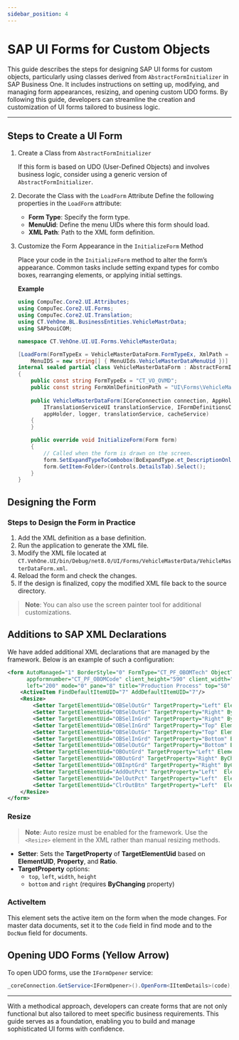 ```yaml
---
sidebar_position: 4
---
```


# SAP UI Forms for Custom Objects

This guide describes the steps for designing SAP UI forms for custom objects, particularly using classes derived from `AbstractFormInitializer` in SAP Business One. It includes instructions on setting up, modifying, and managing form appearances, resizing, and opening custom UDO forms. By following this guide, developers can streamline the creation and customization of UI forms tailored to business logic.

---

## Steps to Create a UI Form

1. Create a Class from `AbstractFormInitializer`

    If this form is based on UDO (User-Defined Objects) and involves business logic, consider using a generic version of `AbstractFormInitializer`.

2. Decorate the Class with the `LoadForm` Attribute
    Define the following properties in the `LoadForm` attribute:
    - **Form Type**: Specify the form type.
    - **MenuUid**: Define the menu UIDs where this form should load.
    - **XML Path**: Path to the XML form definition.
3. Customize the Form Appearance in the `InitializeForm` Method

    Place your code in the `InitializeForm` method to alter the form’s appearance. Common tasks include setting expand types for combo boxes, rearranging elements, or applying initial settings.

    **Example**

    ```csharp
    using CompuTec.Core2.UI.Attributes;
    using CompuTec.Core2.UI.Forms;
    using CompuTec.Core2.UI.Translation;
    using CT.VehOne.BL.BusinessEntities.VehicleMastrData;
    using SAPbouiCOM;

    namespace CT.VehOne.UI.UI.Forms.VehicleMasterData;

    [LoadForm(FormTypeEx = VehicleMasterDataForm.FormTypeEx, XmlPath = VehicleMasterDataForm.FormXmlDefinitionPath,
        MenuIDS = new string[] { MenuUIds.VehicleMasterDataMenuUid })]
    internal sealed partial class VehicleMasterDataForm : AbstractFormInitializer<IVehicleMasterData>
    {
        public const string FormTypeEx = "CT_VO_OVMD";
        public const string FormXmlDefinitionPath = "UI\Forms\VehicleMasterData\VehicleMasterDataForm.xml";
        
        public VehicleMasterDataForm(ICoreConnection connection, AppHolder appHolder, ILogger<VehicleMasterDataForm> logger,
            ITranslationServiceUI translationService, IFormDefinitionsCacheService cacheService) : base(connection,
            appHolder, logger, translationService, cacheService)
        {
        }

        public override void InitializeForm(Form form)
        {
            // Called when the form is drawn on the screen.
            form.SetExpandTypeToCombobox(BoExpandType.et_DescriptionOnly, Controls.VehicleTypeCombo);
            form.GetItem<Folder>(Controls.DetailsTab).Select();
        }
    }
    ```

## Designing the Form

### Steps to Design the Form in Practice

1. Add the XML definition as a base definition.
2. Run the application to generate the XML file.
3. Modify the XML file located at `CT.VehOne.UI/bin/Debug/net8.0/UI/Forms/VehicleMasterData/VehicleMasterDataForm.xml`.
4. Reload the form and check the changes.
5. If the design is finalized, copy the modified XML file back to the source directory.

> **Note**: You can also use the screen painter tool for additional customizations.

## Additions to SAP XML Declarations

We have added additional XML declarations that are managed by the framework. Below is an example of such a configuration:

```xml
<form AutoManaged="1" BorderStyle="0" FormType="CT_PF_OBOMTech" ObjectType="CT_PF_OBOMCode" SupportedModes="13"
      appformnumber="CT_PF_OBOMCode" client_height="590" client_width="890" color="0" default_button="1" height="590"
      left="200" mode="0" pane="8" title="Production Process" top="50" type="0" uid="CT_PF_OBOMTech_" visible="0" width="890">
    <ActiveItem FindDefaultItemUID="7" AddDefaultItemUID="7"/>
    <Resize>
        <Setter TargetElementUid="OBSelOutGr" TargetProperty="Left" ElementUID="rect_rtg4" Property="Right" Ratio="0.5"/>
        <Setter TargetElementUid="OBSelOutGr" TargetProperty="Right" ByChanging="Width" ElementUID="rect_rtg4" Property="Right" Margin ="-5"/>
        <Setter TargetElementUid="OBSelInGrd" TargetProperty="Right" ByChanging="Width" ElementUID="OBSelOutGr" Property="Left" Margin ="-5"/>
        <Setter TargetElementUid="OBSelInGrd" TargetProperty="Top" ElementUID="ClrInBtn" Property="Bottom" Margin ="15"/>
        <Setter TargetElementUid="OBSelOutGr" TargetProperty="Top" ElementUID="ClrInBtn" Property="Bottom" Margin ="15"/>
        <Setter TargetElementUid="OBSelInGrd" TargetProperty="Bottom" ByChanging="Height" ElementUID="rect_rtg4" Property="Bottom" Margin ="-5"/>
        <Setter TargetElementUid="OBSelOutGr" TargetProperty="Bottom" ByChanging="Height" ElementUID="rect_rtg4" Property="Bottom" Margin ="-5"/>
        <Setter TargetElementUid="OBOutGrd" TargetProperty="Left" ElementUID="rect_rtg4" Property="Right" Ratio="0.5"/>
        <Setter TargetElementUid="OBOutGrd" TargetProperty="Right" ByChanging="Width" ElementUID="rect_rtg4" Property="Right" Margin ="-5"/>
        <Setter TargetElementUid="OBInptGrd" TargetProperty="Right" ByChanging="Width" ElementUID="OBOutGrd" Property="Left" Margin ="-5"/>
        <Setter TargetElementUid="AddOutPct" TargetProperty="Left"  ElementUID="OBSelOutGr" Property="Left" Margin ="0"/>
        <Setter TargetElementUid="DelOutPct" TargetProperty="Left"  ElementUID="AddOutPct" Property="Right" Margin ="5"/>
        <Setter TargetElementUid="ClrOutBtn" TargetProperty="Left"  ElementUID="DelOutPct" Property="Right" Margin ="5"/>
    </Resize>
</form>
```

### Resize

> **Note**: Auto resize must be enabled for the framework. Use the `<Resize>` element in the XML rather than manual resizing methods.

- **Setter**: Sets the **TargetProperty** of **TargetElementUid** based on **ElementUID**, **Property**, and **Ratio**.
- **TargetProperty** options:
  - `top`, `left`, `width`, `height`
  - `bottom` and `right` (requires **ByChanging** property)

### ActiveItem

This element sets the active item on the form when the mode changes. For master data documents, set it to the `Code` field in find mode and to the `DocNum` field for documents.

## Opening UDO Forms (Yellow Arrow)

To open UDO forms, use the `IFormOpener` service:

```csharp
_coreConnection.GetService<IFormOpener>().OpenForm<IItemDetails>(code);
```

---
With a methodical approach, developers can create forms that are not only functional but also tailored to meet specific business requirements. This guide serves as a foundation, enabling you to build and manage sophisticated UI forms with confidence.

